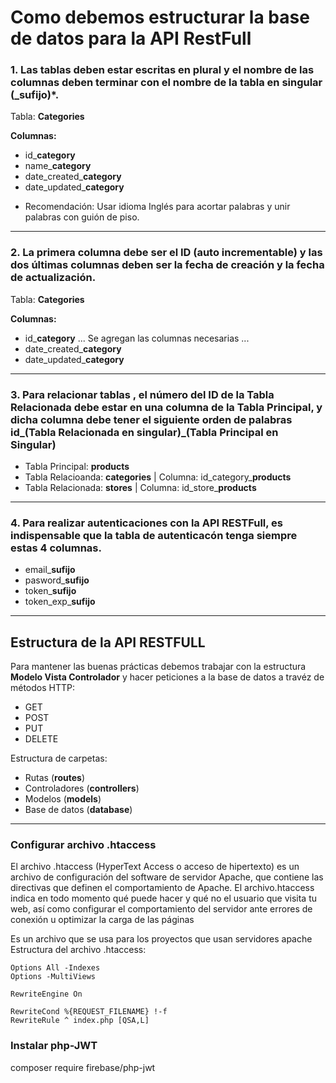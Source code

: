 
# Como debemos estructurar la base de datos para la API RestFull

### 1. Las tablas deben estar escritas en plural y el nombre de las columnas deben terminar con el nombre de la tabla en singular (_sufijo)*.
Tabla: **Categories**

**Columnas:**
* id_**category**
* name_**category**
* date_created_**category**
* date_updated_**category**

- Recomendación: Usar idioma Inglés para acortar palabras y unir palabras con guión de piso.

 --------------------------------------

### 2. La primera columna debe ser el ID (auto incrementable) y las dos últimas columnas deben ser la fecha de creación y la fecha de actualización.
Tabla: **Categories**

**Columnas:**
* id_**category**
... Se agregan las columnas necesarias ...
* date_created_**category**
* date_updated_**category**

--------------------------------------

### 3. Para relacionar tablas , el número del ID de la Tabla Relacionada debe estar en una columna de la Tabla Principal, y dicha columna debe tener el siguiente orden de palabras id_(Tabla Relacionada en singular)_(Tabla Principal en Singular)

- Tabla Principal: **products**
- Tabla Relacioanda: **categories**   | Columna: id_category_**products**
- Tabla Relacionada: **stores**       | Columna: id_store_**products**

--------------------------------------

### 4. Para realizar autenticaciones con la API RESTFull, es indispensable que la tabla de autenticacón tenga siempre estas 4 columnas.

- email_**sufijo**
- pasword_**sufijo**
- token_**sufijo**
- token_exp_**sufijo**

--------------------------------------

## Estructura de la API RESTFULL
Para mantener las buenas prácticas debemos trabajar con la estructura **Modelo Vista Controlador** y hacer peticiones a la base de datos a travéz de métodos HTTP:
- GET
- POST
- PUT 
- DELETE

Estructura de carpetas:
- Rutas (**routes**)
- Controladores (**controllers**)
- Modelos (**models**)
- Base de datos (**database**)

--------------------------------------

### Configurar archivo .htaccess
El archivo .htaccess (HyperText Access o acceso de hipertexto) es un archivo de configuración del software de servidor Apache, que contiene las directivas que definen el comportamiento de Apache. El archivo.htaccess indica en todo momento qué puede hacer y qué no el usuario que visita tu web, así como configurar el comportamiento del servidor ante errores de conexión u optimizar la carga de las páginas

Es un archivo que se usa para los proyectos que usan servidores apache
Estructura del archivo .htaccess:
```
Options All -Indexes
Options -MultiViews

RewriteEngine On

RewriteCond %{REQUEST_FILENAME} !-f
RewriteRule ^ index.php [QSA,L]
```

### Instalar php-JWT
composer require firebase/php-jwt